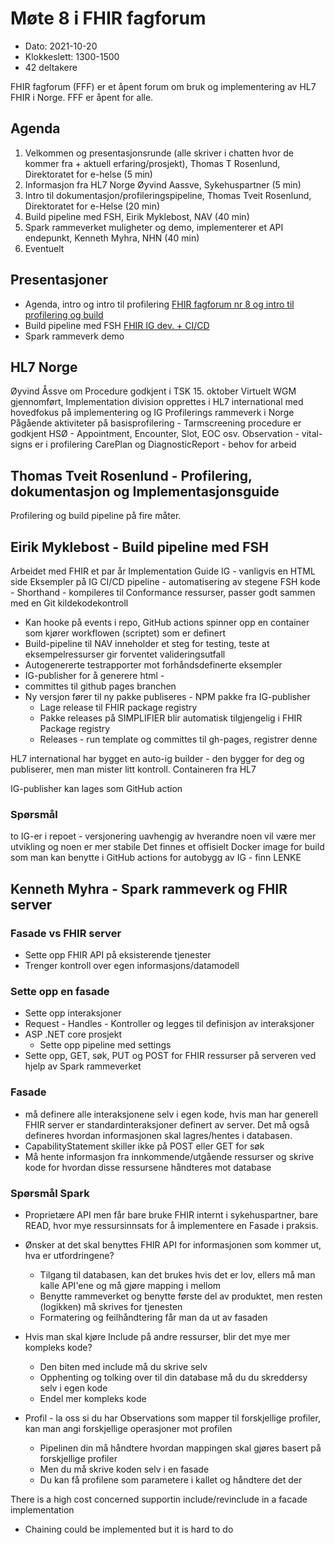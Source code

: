 # Møte 8 i FHIR fagforum

* Dato: 2021-10-20
* Klokkeslett: 1300-1500
* 42 deltakere  

FHIR fagforum (FFF) er et åpent forum om bruk og implementering av HL7 FHIR i Norge. FFF er åpent for alle.

## Agenda

1. Velkommen og presentasjonsrunde (alle skriver i chatten hvor de kommer fra + aktuell erfaring/prosjekt), Thomas T Rosenlund, Direktoratet for e-helse (5 min)
1. Informasjon fra HL7 Norge Øyvind Aassve, Sykehuspartner (5 min)
1. Intro til dokumentasjon/profileringspipeline, Thomas Tveit Rosenlund, Direktoratet for e-Helse (20 min)
1. Build pipeline med FSH, Eirik Myklebost, NAV (40 min)
1. Spark rammeverket muligheter og demo, implementerer et API endepunkt, Kenneth Myhra, NHN (40 min)
1. Eventuelt

## Presentasjoner

* Agenda, intro og intro til profilering [FHIR fagforum nr 8 og intro til profilering og build](../presentasjon/2021-10-20-FHIR-fagforum-8.pdf)
* Build pipeline med FSH [FHIR IG dev. + CI/CD](../presentasjon/2021-10-20-cicd_presentation.pdf)
* Spark rammeverk demo

## HL7 Norge

Øyvind Åssve om Procedure godkjent i TSK 15. oktober
Virtuelt WGM gjennomført, Implementation division opprettes i HL7 international med hovedfokus på implementering og IG
Profilerings rammeverk i Norge
Pågående aktiviteter på basisprofilering - Tarmscreening procedure er godkjent
HSØ - Appointment, Encounter, Slot, EOC osv.
Observation - vital-signs er i profilering
CarePlan og DiagnosticReport - behov for arbeid

## Thomas Tveit Rosenlund - Profilering, dokumentasjon og Implementasjonsguide

Profilering og build pipeline på fire måter.

## Eirik Myklebost - Build pipeline med FSH

Arbeidet med FHIR et par år
Implementation Guide IG - vanligvis en HTML side
Eksempler på IG
CI/CD pipeline - automatisering av stegene
FSH kode - Shorthand - kompileres til Conformance ressurser, passer godt sammen med en Git kildekodekontroll

* Kan hooke på events i repo, GitHub actions spinner opp en container som kjører workflowen (scriptet) som er definert
* Build-pipeline til NAV inneholder et steg for testing, teste at eksempelressurser gir forventet valideringsutfall
* Autogenererte testrapporter mot forhåndsdefinerte eksempler
* IG-publisher for å generere html - 
* committes til github pages branchen
* Ny versjon fører til ny pakke publiseres - NPM pakke fra IG-publisher
  * Lage release til FHIR package registry
  * Pakke releases på SIMPLIFIER blir automatisk tilgjengelig i FHIR Package registry
  * Releases - run template og committes til gh-pages, registrer denne

HL7 international har bygget en auto-ig builder - den bygger for deg og publiserer, men man mister litt kontroll.
Containeren fra HL7

IG-publisher kan lages som GitHub action

### Spørsmål

to IG-er i repoet - versjonering uavhengig av hverandre noen vil være mer utvikling og noen er mer stabile
Det finnes et offisielt Docker image for build som man kan benytte i GitHub actions for autobygg av IG - finn LENKE

## Kenneth Myhra - Spark rammeverk og FHIR server

### Fasade vs FHIR server

* Sette opp FHIR API på eksisterende tjenester
* Trenger kontroll over egen informasjons/datamodell

### Sette opp en fasade

* Sette opp interaksjoner
* Request - Handles - Kontroller og legges til definisjon av interaksjoner
* ASP .NET core prosjekt
  * Sette opp pipeline med settings
* Sette opp, GET, søk, PUT og POST for FHIR ressurser på serveren ved hjelp av Spark rammeverket

### Fasade

* må definere alle interaksjonene selv i egen kode, hvis man har generell FHIR server er standardinteraksjoner definert av server. Det må også defineres hvordan informasjonen skal lagres/hentes i databasen.
* CapabilityStatement skiller ikke på POST eller GET for søk
* Må hente informasjon fra innkommende/utgående ressurser og skrive kode for hvordan disse ressursene håndteres mot database

### Spørsmål Spark

* Proprietære API men får bare bruke FHIR internt i sykehuspartner, bare READ, hvor mye ressursinnsats for å implementere en Fasade i praksis.
* Ønsker at det skal benyttes FHIR API for informasjonen som kommer ut, hva er utfordringene?
  * Tilgang til databasen, kan det brukes hvis det er lov, ellers må man kalle API'ene og må gjøre mapping i mellom
  * Benytte rammeverket og benytte første del av produktet, men resten (logikken) må skrives for tjenesten
  * Formatering og feilhåndtering får man da ut av fasaden

* Hvis man skal kjøre Include på andre ressurser, blir det mye mer kompleks kode?
  * Den biten med include må du skrive selv
  * Opphenting og tolking over til din database må du du skreddersy selv i egen kode
  * Endel mer kompleks kode  

* Profil - la oss si du har Observations som mapper til forskjellige profiler, kan man angi forskjellige operasjoner mot profilen
  * Pipelinen din må håndtere hvordan mappingen skal gjøres basert på forskjellige profiler
  * Men du må skrive koden selv i en fasade
  * Du kan få profilene som parametere i kallet og håndtere det der

There is a high cost concerned supportin include/revinclude in a facade implementation

* Chaining could be implemented but it is hard to do

